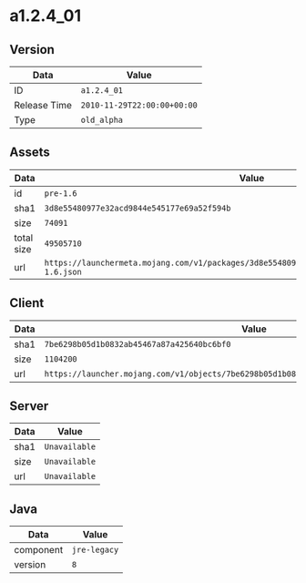 # a1.2.4_01

## Version

|**Data**        | **Value**                 |
|----------------|-------------------------|
| ID   | ```a1.2.4_01```   |
| Release Time   | ```2010-11-29T22:00:00+00:00```   |
| Type   | ```old_alpha```   |

## Assets

|**Data**        | **Value**                 |
|----------------|-------------------------|
| id   | ```pre-1.6```   |
| sha1   | ```3d8e55480977e32acd9844e545177e69a52f594b```   |
| size   | ```74091```   |
| total size  | ```49505710```  |
| url       | ```https://launchermeta.mojang.com/v1/packages/3d8e55480977e32acd9844e545177e69a52f594b/pre-1.6.json``` |

## Client

|**Data**        | **Value**                 |
|----------------|-------------------------|
| sha1   | ```7be6298b05d1b0832ab45467a87a425640bc6bf0```   |
| size   | ```1104200```   |
| url       | ```https://launcher.mojang.com/v1/objects/7be6298b05d1b0832ab45467a87a425640bc6bf0/client.jar``` |

## Server

|**Data**        | **Value**                 |
|----------------|-------------------------|
| sha1   | ```Unavailable```   |
| size   | ```Unavailable```   |
| url       | ```Unavailable``` |

## Java

|**Data**        | **Value**                 |
|----------------|-------------------------|
| component   | ```jre-legacy```   |
| version   | ```8```   |